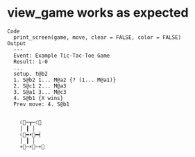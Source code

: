 # view_game works as expected

    Code
      print_screen(game, move, clear = FALSE, color = FALSE)
    Output
      ---
      Event: Example Tic-Tac-Toe Game
      Result: 1-0
      ...
      setup. t@b2
      1. S@b2 1... M@a2 {? (1... M@a1)}
      2. S@c1 2... M@a3
      3. S@a1 3... M@c3
      4. S@b1 {X wins}
      Prev move: 4. S@b1
      
              
        ☾⃝─┰─☾⃝ 
        │ ┃ │ 
        ☾⃝━☀⃝━┥ 
        │ ┃ │ 
        ☀⃝─☀⃝─☀⃝ 
              
              
      

